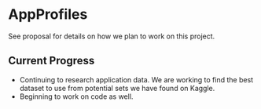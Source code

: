 # AppProfiles

See proposal for details on how we plan to work on this project.

## Current Progress
- Continuing to research application data. We are working to find the best dataset to use from potential sets we have found on Kaggle.
- Beginning to work on code as well.
